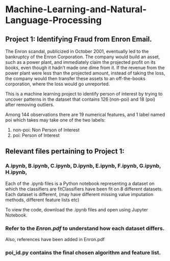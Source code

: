 # Machine-Learning-and-Natural-Language-Processing

## Project 1: Identifying Fraud from Enron Email.

The Enron scandal, publicized in October 2001, eventually led to the bankruptcy of the Enron Corporation. The company would build an asset, such as a power plant, and immediately claim the projected profit on its books, even though it hadn’t made one dime from it. If the revenue from the power plant were less than the projected amount, instead of taking the loss, the company would then transfer these assets to an off-the-books corporation, where the loss would go unreported.

This is a machine learning project to identify person of interest by trying to uncover patterns in the dataset that contains 126 (non-poi) and 18 (poi) after removing outliers.

Among 144 observations there are 19 numerical features, and 1 label named poi which takes may take one of the two labels:

1. non-poi: Non Person of Interest
2. poi: Person of Interest


## Relevant files pertaining to Project 1:

### A.ipynb, B.ipynb, C.ipynb, D.ipynb, E.ipynb, F.ipynb, G.ipynb, H.ipynb,

Each of the .ipynb files is a Python notebook representing a dataset on which the classifiers are fitClassifiers have been fit on 8 different datasets. Each dataset is different, (may have different missing value imputation methods, different feature lists etc)

To view the code, download the .ipynb files and open using Jupyter Notebook.

### Refer to the *Enron.pdf* to understand how each dataset differs.
Also, references have been added in Enron.pdf

### poi_id.py contains the final chosen algorithm and feature list. 
